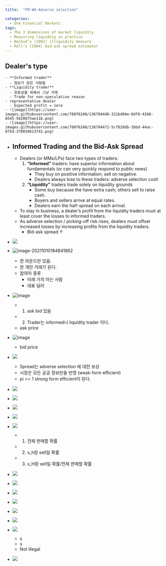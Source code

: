 ```yaml
---
title:  "FM-W4-Adverse selection"

categories:
  - UvA_Financial Markets
tags:
  - The 3 dimensions of market liquidity
  - Measuring liquidity in practice
  - Amihud’s (2002) illiquidity measure
  - Roll’s (1984) bid-ask spread estimator
---
```


## Dealer's type
    - **Informed trader**
      - 정보가 많은 사람들
    - **Liquidity trader**
      - 유동성을 위해서 그냥 거래
      - Trade for non-speculative reason
    - representative dealer
      - Expected profit = zero
    - ![image](https://user-images.githubusercontent.com/78076248/136704440-321bd04e-0df8-4268-8545-5620075ae11b.png)
    - ![image](https://user-images.githubusercontent.com/78076248/136704472-5cf828db-3bbd-44ac-875d-378034b13742.png)


- ## Informed Trading and the Bid-Ask Spread
    - Dealers (or MMs/LPs) face two types of traders:
      1. **“Informed”** traders: have superior information about fundamentals (or can very quickly respond to public news)
         - They buy on positive information; sell on negative.
         - Dealers always lose to these traders: adverse selection cost!
      2. **“Liquidity”** traders trade solely on liquidity grounds
         - Some buy because the have extra cash; others sell to raise cash.
         - Buyers and sellers arrive at equal rates.
         - Dealers earn the half-spread on each arrival.
    - To stay in business, a dealer’s profit from the liquidity traders must at least cover the losses to informed traders.
    - As adverse selection / picking-off risk rises, dealers must offset
      increased losses by increasing profits from the liquidity traders.
      - Bid-ask spread ↑
    
- ![](2021-09-28-09-22-59.png)
  
- ![image-20211010184841862](C:\Users\user\AppData\Roaming\Typora\typora-user-images\image-20211010184841862.png)
  
  - 한 라운드만 있음.
  - 한 개만 거래가 된다.
  - 참여자 종류
    - 미래 가치 아는 사람
    - 대표 딜러
  
- ![image](https://user-images.githubusercontent.com/78076248/136704440-321bd04e-0df8-4268-8545-5620075ae11b.png)
  - 1. ask bid 있음
  - 2. Trader는 informed나 liquidity trader 이다.
  - ask price
  
- ![image](https://user-images.githubusercontent.com/78076248/136704472-5cf828db-3bbd-44ac-875d-378034b13742.png)
  - bid price
  
- ![](2021-09-28-09-32-53.png)
  - Spread는 adverse selection 에 대한 보상
  - 시장은 모든 공공 정보만들 반영 (weak-form efficient)
  - pi >> 1 strong form efficient이 된다.
  
- ![](2021-09-28-09-48-17.png)

- ![](2021-09-28-09-56-24.png)

- ![](2021-09-28-09-59-08.png)

- ![](2021-09-28-10-09-50.png)

- ![](2021-09-28-10-10-43.png)
  - 1. 전체 판매할 확률
  - 2. v_h랑 sell일 확률
  - 3. v_H랑 sell일 확률/전체 판매할 확률
  
- ![](2021-09-28-10-13-37.png)

- ![](2021-09-28-10-17-46.png)

- ![](2021-09-28-10-36-08.png)

- ![](2021-09-28-10-37-35.png)

- ![](2021-09-28-10-38-36.png)

- ![](2021-09-28-10-39-45.png)

- ![](2021-09-28-10-40-48.png)
  - s
  - s
  - Not illegal
  
- ![](2021-09-28-10-47-13.png)